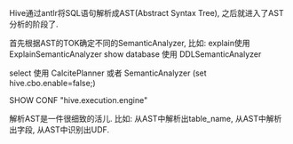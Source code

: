 Hive通过antlr将SQL语句解析成AST(Abstract Syntax Tree), 之后就进入了AST分析的阶段了.

首先根据AST的TOK确定不同的SemanticAnalyzer, 比如:
explain使用ExplainSemanticAnalyzer
show database 使用 DDLSemanticAnalyzer

select 使用 CalcitePlanner 或者 SemanticAnalyzer  (set hive.cbo.enable=false;)

SHOW CONF "hive.execution.engine"

解析AST是一件很细致的活儿. 比如: 从AST中解析出table_name, 从AST中解析出字段, 从AST中识别出UDF.

